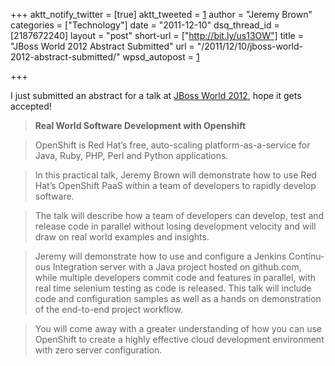 +++
aktt_notify_twitter = [true]
aktt_tweeted = [1]
author = "Jeremy Brown"
categories = ["Technology"]
date = "2011-12-10"
dsq_thread_id = [2187672240]
layout = "post"
short-url = ["http://bit.ly/us13OW"]
title = "JBoss World 2012 Abstract Submitted"
url = "/2011/12/10/jboss-world-2012-abstract-submitted/"
wpsd_autopost = [1]

+++

I just sub­mit­ted an abstract for a talk at [JBoss World 2012][1], hope it gets accepted!

>**Real World Soft­ware Devel­op­ment with Openshift**

>Open­Shift is Red Hat’s free, auto-scaling platform-as-a-service for Java, Ruby, PHP, Perl and Python applications.

>In this prac­ti­cal talk, Jeremy Brown will demon­strate how to use Red Hat’s Open­Shift PaaS within a team of devel­op­ers to rapidly develop software.

>The talk will describe how a team of devel­op­ers can develop, test and release code in par­al­lel with­out los­ing devel­op­ment veloc­ity and will draw on real world exam­ples and insights.

>Jeremy will demon­strate how to use and con­fig­ure a Jenk­ins Con­tin­u­ous Inte­gra­tion server with a Java project hosted on github.com, while mul­ti­ple devel­op­ers com­mit code and fea­tures in par­al­lel, with real time sele­nium test­ing as code is released. This talk will include code and con­fig­u­ra­tion sam­ples as well as a hands on demon­stra­tion of the end-to-end project workflow.

>You will come away with a greater under­stand­ing of how you can use Open­Shift to cre­ate a highly effec­tive cloud devel­op­ment envi­ron­ment with zero server configuration.

 [1]: http://www.redhat.com/summit/
